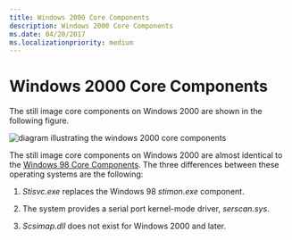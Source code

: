 ```yaml
---
title: Windows 2000 Core Components
description: Windows 2000 Core Components
ms.date: 04/20/2017
ms.localizationpriority: medium
---
```


# Windows 2000 Core Components





The still image core components on Windows 2000 are shown in the following figure.

![diagram illustrating the windows 2000 core components](images/stiwin2k.png)

The still image core components on Windows 2000 are almost identical to the [Windows 98 Core Components](windows-98-core-components.md). The three differences between these operating systems are the following:

1.  *Stisvc.exe* replaces the Windows 98 *stimon.exe* component.

2.  The system provides a serial port kernel-mode driver, *serscan.sys*.

3.  *Scsimap.dll* does not exist for Windows 2000 and later.

 

 




